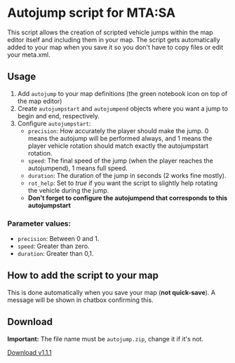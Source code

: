 # Autojump script for MTA:SA

This script allows the creation of scripted vehicle jumps within the map editor itself and including them in your map. The script gets automatically added to your map when you save it so you don't have to copy files or edit your meta.xml.

## Usage
1. Add `autojump` to your map definitions (the green notebook icon on top of the map editor)
2. Create `autojumpstart` and `autojumpend` objects where you want a jump to begin and end, respectively.
3. Configure `autojumpstart`:
	* `precision`: How accurately the player should make the jump. 0 means the autojump will be performed always, and 1 means the player vehicle rotation should match exactly the autojumpstart rotation.
	* `speed`: The final speed of the jump (when the player reaches the autojumpend), 1 means full speed.
	* `duration`: The duration of the jump in seconds (2 works fine mostly).
	* `rot_help`: Set to _true_ if you want the script to slightly help rotating the vehicle during the jump.
	* **Don't forget to configure the autojumpend that corresponds to this autojumpstart**
	
### Parameter values:
* `precision`: Between 0 and 1.
* `speed`: Greater than zero.
* `duration`: Greater than 0,1.

## How to add the script to your map

This is done automatically when you save your map (**not quick-save**). A message will be shown in chatbox confirming this.

## Download
**Important:** The file name must be `autojump.zip`, change it if it's not.

[Download v1.1.1](https://github.com/javier2409/autojump/releases/download/v1.1.1/autojump.zip) 

